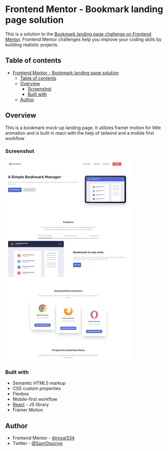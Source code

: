 # Frontend Mentor - Bookmark landing page solution

This is a solution to the [Bookmark landing page challenge on Frontend Mentor](https://www.frontendmentor.io/challenges/bookmark-landing-page-5d0b588a9edda32581d29158). Frontend Mentor challenges help you improve your coding skills by building realistic projects. 

## Table of contents

- [Frontend Mentor - Bookmark landing page solution](#frontend-mentor---bookmark-landing-page-solution)
  - [Table of contents](#table-of-contents)
  - [Overview](#overview)
    - [Screenshot](#screenshot)
    - [Built with](#built-with)
  - [Author](#author)


## Overview
This is a bookmark mock-up landing page. It utilizes framer motion for little animation and is built in react with the help of tailwind and a mobile first workflow

### Screenshot
![Project Preview](/images/project-image.jpg)


### Built with

- Semantic HTML5 markup
- CSS custom properties
- Flexbox
- Mobile-first workflow
- [React](https://reactjs.org/) - JS library
- Framer Motion

## Author
- Frontend Mentor - [@royal334](https://www.frontendmentor.io/profile/royal334)
- Twitter - [@SamOtuonye](https://www.twitter.com/SamOtuonye)


